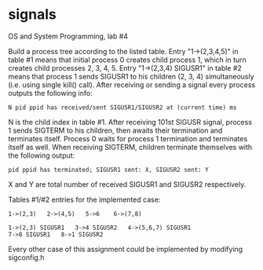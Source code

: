 # signals
OS and System Programming, lab #4

Build a process tree according to the listed table. Entry "1->(2,3,4,5)" in table #1 means that initial process 0 creates child process 1, which in turn creates child processes 2, 3, 4, 5. Entry "1->(2,3,4) SIGUSR1" in table #2 means that process 1 sends SIGUSR1 to his children (2, 3, 4) simultaneously (i.e. using single kill() call). After receiving or sending a signal every process outputs the following info:
```
N pid ppid has received/sent SIGUSR1/SIGUSR2 at (current time) ms
```
N is the child index in table #1.
After receiving 101st SIGUSR signal, process 1 sends SIGTERM to his children, then awaits their termination and terminates itself. Process 0 waits for process 1 termination and terminates itself as well. When receiving SIGTERM, children terminate themselves with the following output:
```
pid ppid has terminated; SIGUSR1 sent: X, SIGUSR2 sent: Y
```
X and Y are total number of received SIGUSR1 and SIGUSR2 respectively.

Tables #1/#2 entries for the implemented case:
```
1->(2,3)   2->(4,5)   5->6    6->(7,8)
```
```
1->(2,3) SIGUSR1   3->4 SIGUSR2   4->(5,6,7) SIGUSR1   
7->8 SIGUSR1   8->1 SIGUSR2
```
Every other case of this assignment could be implemented by modifying sigconfig.h
